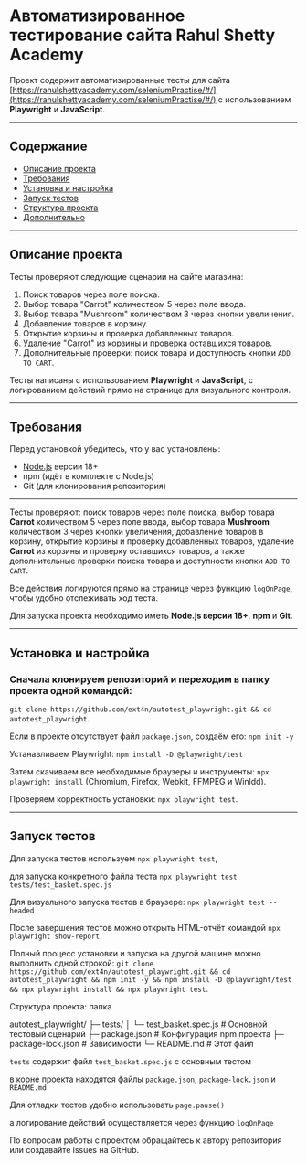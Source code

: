 # Автоматизированное тестирование сайта Rahul Shetty Academy

Проект содержит автоматизированные тесты для сайта [https://rahulshettyacademy.com/seleniumPractise/#/](https://rahulshettyacademy.com/seleniumPractise/#/) с использованием **Playwright** и **JavaScript**.

---

## Содержание

- [Описание проекта](#описание-проекта)  
- [Требования](#требования)  
- [Установка и настройка](#установка-и-настройка)  
- [Запуск тестов](#запуск-тестов)  
- [Структура проекта](#структура-проекта)  
- [Дополнительно](#дополнительно)  

---

## Описание проекта

Тесты проверяют следующие сценарии на сайте магазина:

1. Поиск товаров через поле поиска.  
2. Выбор товара "Carrot" количеством 5 через поле ввода.  
3. Выбор товара "Mushroom" количеством 3 через кнопки увеличения.  
4. Добавление товаров в корзину.  
5. Открытие корзины и проверка добавленных товаров.  
6. Удаление "Carrot" из корзины и проверка оставшихся товаров.  
7. Дополнительные проверки: поиск товара и доступность кнопки `ADD TO CART`.  

Тесты написаны с использованием **Playwright** и **JavaScript**, с логированием действий прямо на странице для визуального контроля.

---

## Требования

Перед установкой убедитесь, что у вас установлены:

- [Node.js](https://nodejs.org/) версии 18+  
- npm (идёт в комплекте с Node.js)  
- Git (для клонирования репозитория)  

---

Тесты проверяют: поиск товаров через поле поиска, выбор товара **Carrot** количеством 5 через поле ввода, выбор товара **Mushroom** количеством 3 через кнопки увеличения, добавление товаров в корзину, открытие корзины и проверку добавленных товаров, удаление **Carrot** из корзины и проверку оставшихся товаров, а также дополнительные проверки поиска товара и доступности кнопки `ADD TO CART`. 

Все действия логируются прямо на странице через функцию `logOnPage`, чтобы удобно отслеживать ход теста.

Для запуска проекта необходимо иметь **Node.js версии 18+**, **npm** и **Git**. 

---

## Установка и настройка

### Сначала клонируем репозиторий и переходим в папку проекта одной командой: 
`git clone https://github.com/ext4n/autotest_playwright.git && cd autotest_playwright`. 

Если в проекте отсутствует файл `package.json`, создаём его: 
`npm init -y`

Устанавливаем Playwright: 
`npm install -D @playwright/test` 

Затем скачиваем все необходимые браузеры и инструменты: 
`npx playwright install`
(Chromium, Firefox, Webkit, FFMPEG и Winldd).

Проверяем корректность установки: 
`npx playwright test`.

---

## Запуск тестов 

Для запуска тестов используем 
`npx playwright test`, 

для запуска конкретного файла теста
`npx playwright test tests/test_basket.spec.js`

Для визуального запуска тестов в браузере: 
`npx playwright test --headed`

После завершения тестов можно открыть HTML-отчёт командой 
`npx playwright show-report`

Полный процесс установки и запуска на другой машине можно выполнить одной строкой: 
`git clone https://github.com/ext4n/autotest_playwright.git && cd autotest_playwright && npm init -y && npm install -D @playwright/test && npx playwright install && npx playwright test`.

Структура проекта: папка 

autotest_playwright/
├─ tests/
│  └─ test_basket.spec.js   # Основной тестовый сценарий
├─ package.json             # Конфигурация npm проекта
├─ package-lock.json        # Зависимости
└─ README.md                # Этот файл

`tests`
содержит файл `test_basket.spec.js` с основным тестом 

в корне проекта находятся файлы 
`package.json`, `package-lock.json` и `README.md`

Для отладки тестов удобно использовать 
`page.pause()`

а логирование действий осуществляется через функцию 
`logOnPage`

По вопросам работы с проектом обращайтесь к автору репозитория или создавайте issues на GitHub.

